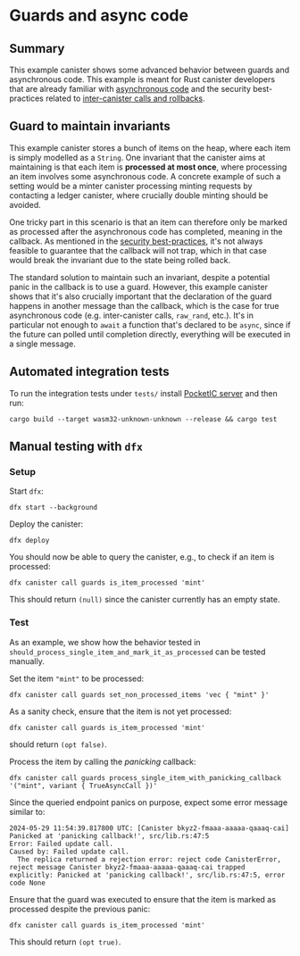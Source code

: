 # Guards and async code

## Summary

This example canister shows some advanced behavior between guards and asynchronous code. This example is meant for Rust
canister developers that are already familiar
with [asynchronous code](https://internetcomputer.org/docs/current/developer-docs/smart-contracts/advanced-features/async-code/)
and the security best-practices related
to [inter-canister calls and rollbacks](https://internetcomputer.org/docs/current/developer-docs/security/rust-canister-development-security-best-practices#inter-canister-calls-and-rollbacks).

## Guard to maintain invariants

This example canister stores a bunch of items on the heap, where each item is simply modelled as a `String`. One
invariant that the canister aims at maintaining is that each item is **processed at most once**, where processing an
item involves some asynchronous code. A concrete example of such a setting would be a minter canister processing minting
requests by contacting a ledger canister, where crucially double minting should be avoided.

One tricky part in this scenario is that an item can therefore only be marked as processed after the asynchronous code
has completed, meaning in the callback. As mentioned in
the [security best-practices](https://internetcomputer.org/docs/current/developer-docs/security/rust-canister-development-security-best-practices#securely-handle-traps-in-callbacks),
it's not always feasible to guarantee that the callback will not trap, which in that case would break the invariant due
to the state being rolled back.

The standard solution to maintain such an invariant, despite a potential panic in the callback is to use a guard.
However, this example canister shows that it's also crucially important that the declaration of the guard happens in
another message than the callback, which is the case for true asynchronous code (e.g. inter-canister calls, `raw_rand`,
etc.). It's in particular not enough to `await` a function that's declared to be `async`, since if the future can polled
until completion directly, everything will be executed in a single message.

## Automated integration tests

To run the integration tests under `tests/` install [PocketIC server](https://github.com/dfinity/pocketic) and then run:

```shell
cargo build --target wasm32-unknown-unknown --release && cargo test
```

## Manual testing with `dfx`

### Setup

Start `dfx`:

```shell
dfx start --background
```

Deploy the canister:

```shell
dfx deploy
```

You should now be able to query the canister, e.g., to check if an item is processed:

```shell
dfx canister call guards is_item_processed 'mint'
```

This should return `(null)` since the canister currently has an empty state.

### Test

As an example, we show how the behavior tested in `should_process_single_item_and_mark_it_as_processed` can be tested
manually.

Set the item `"mint"` to be processed:

```shell
dfx canister call guards set_non_processed_items 'vec { "mint" }'
```

As a sanity check, ensure that the item is not yet processed:

```shell
dfx canister call guards is_item_processed 'mint'
```

should return `(opt false)`.

Process the item by calling the *panicking* callback:

```shell
dfx canister call guards process_single_item_with_panicking_callback  '("mint", variant { TrueAsyncCall })'
```

Since the queried endpoint panics on purpose, expect some error message similar to:

```text
2024-05-29 11:54:39.817800 UTC: [Canister bkyz2-fmaaa-aaaaa-qaaaq-cai] Panicked at 'panicking callback!', src/lib.rs:47:5
Error: Failed update call.
Caused by: Failed update call.
  The replica returned a rejection error: reject code CanisterError, reject message Canister bkyz2-fmaaa-aaaaa-qaaaq-cai trapped explicitly: Panicked at 'panicking callback!', src/lib.rs:47:5, error code None
```

Ensure that the guard was executed to ensure that the item is marked as processed despite the previous panic:

```shell
dfx canister call guards is_item_processed 'mint'
```

This should return `(opt true)`.
